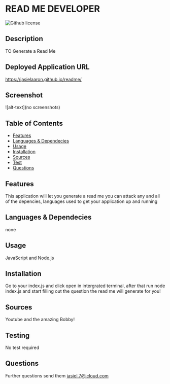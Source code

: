 # READ ME DEVELOPER

  ![Github license](https://img.shields.io/badge/license-MIT-blue.svg)

  ## Description

  TO Generate a Read Me

  ## Deployed Application URL
  
  https://jasielaaron.github.io/readme/

  ## Screenshot
  ![alt-text](no screenshots)

  ## Table of Contents

  * [Features](#features)
  * [Languages & Dependecies](#languagesanddependencies)
  * [Usage](#usage)
  * [Installation](#installation)
  * [Sources](#sources)
  * [Test](#test)
  * [Questions](#questions)
  
  ## Features

  This application will let you generate a read me you can attack any and all of the depencies, languages used to get your application up and running

  ## Languages & Dependecies

  none

  ## Usage

  JavaScript and Node.js

  ## Installation

  Go to your index.js and click open in intergrated terminal, after that run node index.js and start filling out the question the read me will generate for you!

  ## Sources 

  Youtube and the amazing Bobby!

  ## Testing 

  No test required

  ## Questions 

  Further questions send them [jasiel.7@icloud.com](mailto:jasiel.7@icloud.com?subject=[GitHub%20Dev20Connect])
